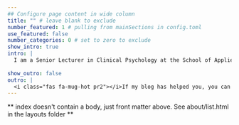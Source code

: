 ```yaml
---
## Configure page content in wide column
title: "" # leave blank to exclude
number_featured: 1 # pulling from mainSections in config.toml
use_featured: false
number_categories: 0 # set to zero to exclude
show_intro: true
intro: |
  I am a Senior Lecturer in Clinical Psychology at the School of Applied Psychology in University College Cork and a Clinical Psychologist in private practice. I am currently Acting Director and involved in all aspects of the programme including teaching, research, selection and placement visits. I have specific responsibilities for placement coordination and lead the modules on Intellectual disabilities and Autism. <br> <br> I also contribute to the MA programme in Applied Psychology (Mental Health) and supervise students for MA research projects. In the past few years I have been developing my skills in using the R programming language as a tool for research, statistical analysis and text mining. My blog posts on this site feature some of my explorations using R in psychology. Feel free to message me if you have ideas to improve the code or have other comments or feedback.
  
show_outro: false
outro: |
  <i class="fas fa-mug-hot pr2"></i>If my blog has helped you, you can [buy me a coffee](https://ko-fi.com/)!
---
```


** index doesn't contain a body, just front matter above.
See about/list.html in the layouts folder **
